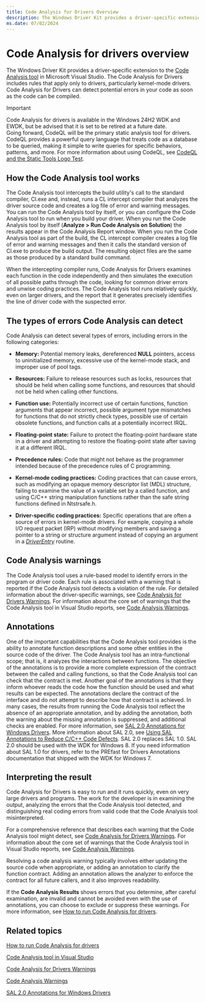 ```yaml
---
title: Code Analysis for Drivers Overview
description: The Windows Driver Kit provides a driver-specific extension to the Code Analysis tool in Microsoft Visual Studio.
ms.date: 07/02/2024
---
```


# Code Analysis for drivers overview

The Windows Driver Kit provides a driver-specific extension to the [Code Analysis tool](/previous-versions/visualstudio/visual-studio-2013/dd264897(v=vs.120)) in Microsoft Visual Studio. The Code Analysis for Drivers includes rules that apply only to drivers, particularly kernel-mode drivers. Code Analysis for Drivers can detect potential errors in your code as soon as the code can be compiled.

> [!IMPORTANT]
> Code Analysis for drivers is available in the Windows 24H2 WDK and EWDK, but be advised that it is set to be retired at a future date. <br>
> Going forward, CodeQL will be the primary static analysis tool for drivers. CodeQL provides a powerful query language that treats code as a database to be queried, making it simple to write queries for specific behaviors, patterns, and more.
> For more information about using CodeQL, see [CodeQL and the Static Tools Logo Test](static-tools-and-codeql.md).

## How the Code Analysis tool works

The Code Analysis tool intercepts the build utility's call to the standard compiler, Cl.exe and, instead, runs a CL intercept compiler that analyzes the driver source code and creates a log file of error and warning messages. You can run the Code Analysis tool by itself, or you can configure the Code Analysis tool to run when you build your driver. When you run the Code Analysis tool by itself (**Analyze &gt; Run Code Analysis on Solution**) the results appear in the Code Analysis Report window. When you run the Code Analysis tool as part of the build, the CL intercept compiler creates a log file of error and warning messages and then it calls the standard version of Cl.exe to produce the build output. The resulting object files are the same as those produced by a standard build command.

When the intercepting compiler runs, Code Analysis for Drivers examines each function in the code independently and then simulates the execution of all possible paths through the code, looking for common driver errors and unwise coding practices. The Code Analysis tool runs relatively quickly, even on larger drivers, and the report that it generates precisely identifies the line of driver code with the suspected error.

## The types of errors Code Analysis can detect

Code Analysis can detect several types of errors, including errors in the following categories:

- **Memory:** Potential memory leaks, dereferenced **NULL** pointers, access to uninitialized memory, excessive use of the kernel-mode stack, and improper use of pool tags.

- **Resources:** Failure to release resources such as locks, resources that should be held when calling some functions, and resources that should not be held when calling other functions.

- **Function use:** Potentially incorrect use of certain functions, function arguments that appear incorrect, possible argument type mismatches for functions that do not strictly check types, possible use of certain obsolete functions, and function calls at a potentially incorrect IRQL.

- **Floating-point state:** Failure to protect the floating-point hardware state in a driver and attempting to restore the floating-point state after saving it at a different IRQL.

- **Precedence rules:** Code that might not behave as the programmer intended because of the precedence rules of C programming.

- **Kernel-mode coding practices:** Coding practices that can cause errors, such as modifying an opaque memory descriptor list (MDL) structure, failing to examine the value of a variable set by a called function, and using C/C++ string manipulation functions rather than the safe string functions defined in Ntstrsafe.h.

- **Driver-specific coding practices:** Specific operations that are often a source of errors in kernel-mode drivers. For example, copying a whole I/O request packet (IRP) without modifying members and saving a pointer to a string or structure argument instead of copying an argument in a [*DriverEntry*](/windows-hardware/drivers/ddi/wdm/nc-wdm-driver_initialize) routine.

## Code Analysis warnings

The Code Analysis tool uses a rule-based model to identify errors in the program or driver code. Each rule is associated with a warning that is reported if the Code Analysis tool detects a violation of the rule. For detailed information about the driver-specific warnings, see [Code Analysis for Drivers Warnings](prefast-for-drivers-warnings.md). For information about the core set of warnings that the Code Analysis tool in Visual Studio reports, see [Code Analysis Warnings](/previous-versions/visualstudio/visual-studio-2012/a5b9aa09(v=vs.110)).

## Annotations

One of the important capabilities that the Code Analysis tool provides is the ability to annotate function descriptions and some other entities in the source code of the driver. The Code Analysis tool has an intra-functional scope; that is, it analyzes the interactions between functions. The objective of the annotations is to provide a more complete expression of the contract between the called and calling functions, so that the Code Analysis tool can check that the contract is met. Another goal of the annotations is that they inform whoever reads the code how the function should be used and what results can be expected. The annotations declare the contract of the interface and do not attempt to describe how that contract is achieved. In many cases, the results from running the Code Analysis tool reflect the absence of an appropriate annotation, and by adding the annotation, both the warning about the missing annotation is suppressed, and additional checks are enabled. For more information, see [SAL 2.0 Annotations for Windows Drivers](sal-2-annotations-for-windows-drivers.md). More information about SAL 2.0, see [Using SAL Annotations to Reduce C/C++ Code Defects](/cpp/code-quality/using-sal-annotations-to-reduce-c-cpp-code-defects). SAL 2.0 replaces SAL 1.0. SAL 2.0 should be used with the WDK for Windows 8. If you need information about SAL 1.0 for drivers, refer to the PREfast for Drivers Annotations documentation that shipped with the WDK for Windows 7.

## Interpreting the result

Code Analysis for Drivers is easy to run and it runs quickly, even on very large drivers and programs. The work for the developer is in examining the output, analyzing the errors that the Code Analysis tool detected, and distinguishing real coding errors from valid code that the Code Analysis tool misinterpreted.

For a comprehensive reference that describes each warning that the Code Analysis tool might detect, see [Code Analysis for Drivers Warnings](prefast-for-drivers-warnings.md). For information about the core set of warnings that the Code Analysis tool in Visual Studio reports, see [Code Analysis Warnings](/cpp/code-quality/code-analysis-for-c-cpp-warnings).

Resolving a code analysis warning typically involves either updating the source code when appropriate, or adding an annotation to clarify the function contract. Adding an annotation allows the analyzer to enforce the contract for all future callers, and it also improves readability.

If the **Code Analysis Results** shows errors that you determine, after careful examination, are invalid and cannot be avoided even with the use of annotations, you can choose to exclude or suppress these warnings. For more information, see [How to run Code Analysis for drivers](how-to-run-code-analysis-for-drivers.md).

## Related topics

[How to run Code Analysis for drivers](how-to-run-code-analysis-for-drivers.md)

[Code Analysis tool in Visual Studio](/visualstudio/code-quality/)

[Code Analysis for Drivers Warnings](prefast-for-drivers-warnings.md)

[Code Analysis Warnings](/cpp/code-quality/code-analysis-for-c-cpp-warnings)

[SAL 2.0 Annotations for Windows Drivers](sal-2-annotations-for-windows-drivers.md)
